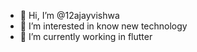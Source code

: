 - 👋 Hi, I’m @12ajayvishwa
- 👀 I’m interested in know new technology 
- 🌱 I’m currently working in flutter 

<!---
12ajayvishwa/12ajayvishwa is a ✨ special ✨ repository because its `README.md` (this file) appears on your GitHub profile.
You can click the Preview link to take a look at your changes.
--->
